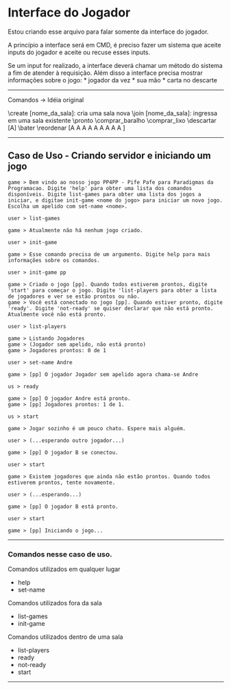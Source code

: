 # Interface do Jogador

Estou criando esse arquivo para falar somente da interface do jogador.


A princípio a interface será em CMD, é preciso fazer um sistema que aceite inputs do jogador e aceite ou recuse esses inputs. 

Se um input for realizado, a interface deverá chamar um método do sistema a fim de atender à requisição. 
Além disso a interface precisa mostrar informações sobre o jogo:
   	* jogador da vez
	* sua mão
	* carta no descarte


-------------------------------
Comandos -> Idéia original

\create [nome_da_sala]: cria uma sala nova
\join [nome_da_sala]: ingressa em uma sala existente
\pronto
\comprar_baralho
\comprar_lixo
\descartar [A]
\bater
\reordenar [A A A A A A A A A ]


-------------------------------
## Caso de Uso - Criando servidor e iniciando um jogo

	game > Bem vindo ao nosso jogo PP4PP - Pife Pafe para Paradigmas da Programacao. Digite 'help' para obter uma lista dos comandos disponíveis. Digite list-games para obter uma lista dos jogos a iniciar, e digitae init-game <nome do jogo> para iniciar um novo jogo. Escolha um apelido com set-name <nome>.

	user > list-games

	game > Atualmente não há nenhum jogo criado.

	user > init-game

	game > Esse comando precisa de um argumento. Digite help para mais informações sobre os comandos.

	user > init-game pp

	game > Criado o jogo [pp]. Quando todos estiverem prontos, digite 'start' para começar o jogo. Digite 'list-players para obter a lista de jogadores e ver se estão prontos ou não.
	game > Você está conectado no jogo [pp]. Quando estiver pronto, digite 'ready'. Digite 'not-ready' se quiser declarar que não está pronto. Atualmente você não está pronto.

	user > list-players

	game > Listando Jogadores
	game > (Jogador sem apelido, não está pronto)
	game > Jogadores prontos: 0 de 1

	user > set-name Andre

	game > [pp] O jogador Jogador sem apelido agora chama-se Andre

	us > ready

	game > [pp] O jogador Andre está pronto. 
	game > [pp] Jogadores prontos: 1 de 1.

	us > start

	game > Jogar sozinho é um pouco chato. Espere mais alguém.

	user > (...esperando outro jogador...)

	game > [pp] O jogador B se conectou.

	user > start

	game > Existem jogadores que ainda não estão prontos. Quando todos estiverem prontos, tente novamente.

	user > (...esperando...)

	game > [pp] O jogador B está pronto.

	user > start

	game > [pp] Iniciando o jogo...

-------------------------------
### Comandos nesse caso de uso.

Comandos utilizados em qualquer lugar
* help
* set-name

Comandos utilizados fora da sala
* list-games
* init-game

Comandos utilizados dentro de uma sala
* list-players
* ready
* not-ready
* start

-------------------------------
